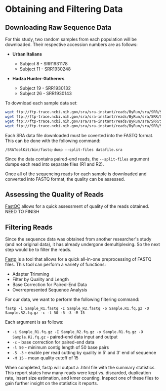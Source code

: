 # Obtaining and Filtering Data

## Downloading Raw Sequence Data

For this study, two random samples from each population will be downloaded. Their respective accession numbers are as follows:

* **Urban Italians**
	* Subject 8 - SRR1931178
	* Subject 11 - SRR1930248

* **Hadza Hunter-Gatherers**
	* Subject 19 - SRR1930132
	* Subject 26 - SRR1930143

To download each sample data set:

```bash
wget ftp://ftp-trace.ncbi.nih.gov/sra/sra-instant/reads/ByRun/sra/SRR/SRR193/SRR1931178/SRR1931178.sra
wget ftp://ftp-trace.ncbi.nih.gov/sra/sra-instant/reads/ByRun/sra/SRR/SRR193/SRR1930248/SRR1930248.sra
wget ftp://ftp-trace.ncbi.nih.gov/sra/sra-instant/reads/ByRun/sra/SRR/SRR193/SRR1930132/SRR1930132.sra
wget ftp://ftp-trace.ncbi.nih.gov/sra/sra-instant/reads/ByRun/sra/SRR/SRR193/SRR1930143/SRR1930143.sra
```

Each SRA data file downloaded must be coverted into the FASTQ format.  This can be done with the following command:

```/SRAToolKit/bin/fastq-dump --split-files datafile.sra``` 

Since the data contains paired-end reads, the `--split-files` argument dumps each read into separate files (R1 and R2).

Once all of the sequencing reads for each sample is downloaded and converted into FASTQ format, the quality can be assessed.

## Assessing the Quality of Reads

[FastQC](https://www.bioinformatics.babraham.ac.uk/projects/fastqc/) allows for a quick assessment of quality of the reads obtained.
NEED TO FINISH

## Filtering Reads

Since the sequence data was obtained from another researcher's study (and not original data), it has already undergone demultiplexing.  So the next step would be to filter the reads.

[Fastp](https://github.com/OpenGene/fastp) is a tool that allows for a quick all-in-one preprocessing of FASTQ files. This tool can perform a variety of functions:
* Adapter Trimming
* Filter by Quality and Length
* Base Correction for Paired-End Data
* Overrepresented Sequence Analysis

For our data, we want to perform the following filtering command:

```fastp -i Sample_R1.fastq -I Sample_R2.fastq -o Sample.R1.fq.gz -O Sample.R2.fq.gz -c -l 50 -5 -3 -M 15```

Each argument is as follows:
* `-i Sample_R1.fq.gz -I Sample_R2.fq.gz -o Sample.R1.fq.gz -O Sample.R2.fq.gz` - paired-end data input and output
* `-c` - base correction for paired-end data
* `-l 50` - minimum contig length of 50 base pairs
* `-5 -3` - enable per read cutting by quality in 5' and 3' end of sequence
* `-M 15` - mean quality cutoff of 15

When completed, fastp will output a .html file with the summary statistics. This report states how many reads were kept vs. discarded, duplication rate, insert size estimation, and kmer counting. Inspect one of these files to gain further insight on the statistics it reports.


